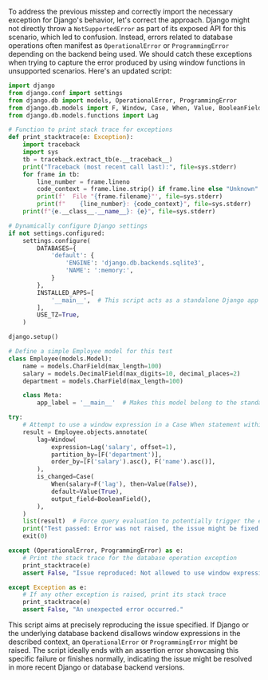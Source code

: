 To address the previous misstep and correctly import the necessary exception for Django's behavior, let's correct the approach. Django might not directly throw a `NotSupportedError` as part of its exposed API for this scenario, which led to confusion. Instead, errors related to database operations often manifest as `OperationalError` or `ProgrammingError` depending on the backend being used. We should catch these exceptions when trying to capture the error produced by using window functions in unsupported scenarios. Here's an updated script:

```python
import django
from django.conf import settings
from django.db import models, OperationalError, ProgrammingError
from django.db.models import F, Window, Case, When, Value, BooleanField
from django.db.models.functions import Lag

# Function to print stack trace for exceptions
def print_stacktrace(e: Exception):
    import traceback
    import sys
    tb = traceback.extract_tb(e.__traceback__)
    print("Traceback (most recent call last):", file=sys.stderr)
    for frame in tb:
        line_number = frame.lineno
        code_context = frame.line.strip() if frame.line else "Unknown"
        print(f'  File "{frame.filename}"', file=sys.stderr)
        print(f"    {line_number}: {code_context}", file=sys.stderr)
    print(f"{e.__class__.__name__}: {e}", file=sys.stderr)

# Dynamically configure Django settings
if not settings.configured:
    settings.configure(
        DATABASES={
            'default': {
                'ENGINE': 'django.db.backends.sqlite3',
                'NAME': ':memory:',
            }
        },
        INSTALLED_APPS=[
            '__main__',  # This script acts as a standalone Django app
        ],
        USE_TZ=True,
    )

django.setup()

# Define a simple Employee model for this test
class Employee(models.Model):
    name = models.CharField(max_length=100)
    salary = models.DecimalField(max_digits=10, decimal_places=2)
    department = models.CharField(max_length=100)

    class Meta:
        app_label = '__main__'  # Makes this model belong to the standalone script app

try:
    # Attempt to use a window expression in a Case When statement within the annotate query
    result = Employee.objects.annotate(
        lag=Window(
            expression=Lag('salary', offset=1),
            partition_by=[F('department')],
            order_by=[F('salary').asc(), F('name').asc()],
        ),
        is_changed=Case(
            When(salary=F('lag'), then=Value(False)),
            default=Value(True),
            output_field=BooleanField(),
        ),
    )
    list(result)  # Force query evaluation to potentially trigger the error
    print("Test passed: Error was not raised, the issue might be fixed.")
    exit(0)

except (OperationalError, ProgrammingError) as e:
    # Print the stack trace for the database operation exception
    print_stacktrace(e)
    assert False, "Issue reproduced: Not allowed to use window expressions in this context."

except Exception as e:
    # If any other exception is raised, print its stack trace
    print_stacktrace(e)
    assert False, "An unexpected error occurred."
```

This script aims at precisely reproducing the issue specified. If Django or the underlying database backend disallows window expressions in the described context, an `OperationalError` or `ProgrammingError` might be raised. The script ideally ends with an assertion error showcasing this specific failure or finishes normally, indicating the issue might be resolved in more recent Django or database backend versions.